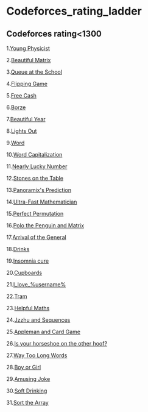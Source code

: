 # Codeforces_rating_ladder

## Codeforces rating<1300

1.<a href="https://codeforces.com/problemset/problem/69/A">Young Physicist</a>

2.<a href="https://codeforces.com/problemset/problem/263/A">Beautiful Matrix</a>

3.<a href="https://codeforces.com/problemset/problem/266/B">Queue at the School</a>

4.<a href="https://codeforces.com/problemset/problem/327/A">Flipping Game</a>

5.<a href="http://codeforces.com/problemset/problem/237/A">Free Cash</a>

6.<a href="http://codeforces.com/problemset/problem/32/B">Borze</a>

7.<a href="http://codeforces.com/problemset/problem/271/A">Beautiful Year</a>

8.<a href="http://codeforces.com/problemset/problem/275/A">Lights Out</a>

9.<a href="http://codeforces.com/problemset/problem/59/A">Word</a>

10.<a href="http://codeforces.com/problemset/problem/281/A">Word Capitalization</a>

11.<a href="http://codeforces.com/problemset/problem/110/A">Nearly Lucky Number</a>

12.<a href="http://codeforces.com/problemset/problem/266/A">Stones on the Table</a>

13.<a href="http://codeforces.com/problemset/problem/80/A">Panoramix's Prediction</a>

14.<a href="http://codeforces.com/problemset/problem/61/A">Ultra-Fast Mathematician</a>

15.<a href="http://codeforces.com/problemset/problem/233/A">Perfect Permutation</a>

16.<a href="http://codeforces.com/problemset/problem/289/B">Polo the Penguin and Matrix</a>

17.<a href="http://codeforces.com/problemset/problem/144/A">Arrival of the General</a>
  
18.<a href="http://codeforces.com/problemset/problem/200/B">Drinks</a>
  
19.<a href="http://codeforces.com/problemset/problem/148/A">Insomnia cure</a>
  
20.<a href="http://codeforces.com/problemset/problem/248/A">Cupboards</a>
  
21.<a href="http://codeforces.com/problemset/problem/155/A">I_love_%username%</a>
  
22.<a href="http://codeforces.com/problemset/problem/116/A">Tram</a>
  
23.<a href="http://codeforces.com/problemset/problem/339/A">Helpful Maths</a>

24.<a href="https://codeforces.com/contest/450/problem/B">Jzzhu and Sequences</a>

25.<a href="https://codeforces.com/problemset/problem/462/B">Appleman and Card Game</a>

26.<a href="https://codeforces.com/problemset/problem/228/A">Is your horseshoe on the other hoof?</a>

27.<a href="https://codeforces.com/problemset/problem/71/A">Way Too Long Words</a>

28.<a href="https://codeforces.com/problemset/problem/236/A">Boy or Girl</a>

29.<a href="https://codeforces.com/problemset/problem/141/A">Amusing Joke</a>

30.<a href="https://codeforces.com/problemset/problem/151/A">Soft Drinking</a>

31.<a href="https://codeforces.com/problemset/problem/451/B">Sort the Array</a>
